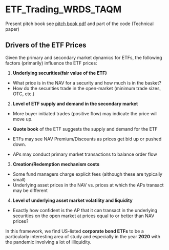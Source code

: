 # ETF_Trading_WRDS_TAQM

Present pitch book see [pitch book pdf](https://github.com/divinewyk/ETF_Trading_High_Frequency/blob/main/Technical%20Paper%20Notebook.pdf) and part of the code (Technical paper)

## Drivers of the ETF Prices

Given the primary and secondary market dynamics for ETFs, the following factors (primarily) influence the ETF prices:



1.	**Underlying securities(fair value of the ETF)**

  - What price is in the NAV for a security and how much is in the basket?
  - How do the securities trade in the open-market (minimum trade sizes, OTC, etc.)
  
  
2.	**Level of ETF supply and demand in the secondary market**
  - More buyer initiated trades (positive flow) may indicate the price will move up. 

  - **Quote book** of the ETF suggests the supply and demand for the ETF

  - ETFs may see NAV Premium/Discounts as prices get bid up or pushed down.

  - APs may conduct primary market transactions to balance order flow
  
  
3.	**Creation/Redemption mechanism costs**
  - Some fund managers charge explicit fees (although these are typically small)
  - Underlying asset prices in the NAV vs. prices at which the APs transact may be different
  
  
4.	**Level of underlying asset market volatility and liquidity**
  - Exactly how confident is the AP that it can transact in the underlying securities on the open market at prices equal to or better than NAV prices?
  
In this framework, we find US-listed **corporate bond ETFs** to be a particularly interesting area of study and especially in the year **2020** with the pandemic involving a lot of illiquidity.
